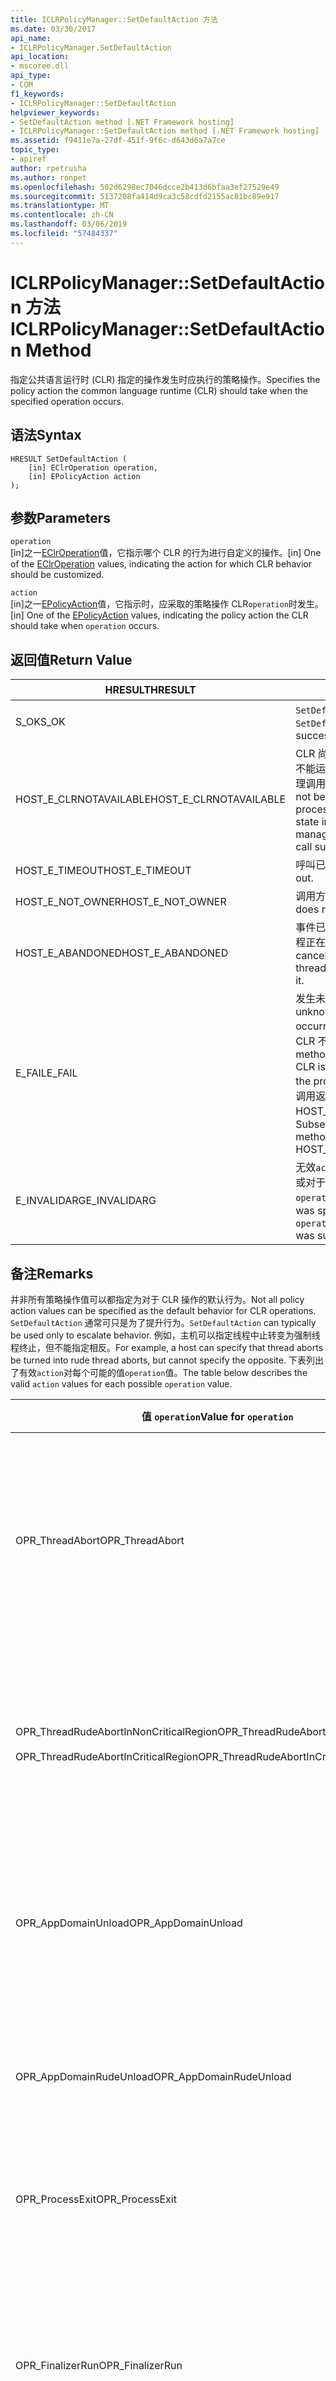 ```yaml
---
title: ICLRPolicyManager::SetDefaultAction 方法
ms.date: 03/30/2017
api_name:
- ICLRPolicyManager.SetDefaultAction
api_location:
- mscoree.dll
api_type:
- COM
f1_keywords:
- ICLRPolicyManager::SetDefaultAction
helpviewer_keywords:
- SetDefaultAction method [.NET Framework hosting]
- ICLRPolicyManager::SetDefaultAction method [.NET Framework hosting]
ms.assetid: f9411e7a-27df-451f-9f6c-d643d6a7a7ce
topic_type:
- apiref
author: rpetrusha
ms.author: ronpet
ms.openlocfilehash: 502d6298ec7046dcce2b413d6bfaa3ef27529e49
ms.sourcegitcommit: 5137208fa414d9ca3c58cdfd2155ac81bc89e917
ms.translationtype: MT
ms.contentlocale: zh-CN
ms.lasthandoff: 03/06/2019
ms.locfileid: "57484337"
---
```

# <a name="iclrpolicymanagersetdefaultaction-method"></a><span data-ttu-id="e8562-102">ICLRPolicyManager::SetDefaultAction 方法</span><span class="sxs-lookup"><span data-stu-id="e8562-102">ICLRPolicyManager::SetDefaultAction Method</span></span>
<span data-ttu-id="e8562-103">指定公共语言运行时 (CLR) 指定的操作发生时应执行的策略操作。</span><span class="sxs-lookup"><span data-stu-id="e8562-103">Specifies the policy action the common language runtime (CLR) should take when the specified operation occurs.</span></span>  
  
## <a name="syntax"></a><span data-ttu-id="e8562-104">语法</span><span class="sxs-lookup"><span data-stu-id="e8562-104">Syntax</span></span>  
  
```  
HRESULT SetDefaultAction (  
    [in] EClrOperation operation,  
    [in] EPolicyAction action  
);  
```  
  
## <a name="parameters"></a><span data-ttu-id="e8562-105">参数</span><span class="sxs-lookup"><span data-stu-id="e8562-105">Parameters</span></span>  
 `operation`  
 <span data-ttu-id="e8562-106">[in]之一[EClrOperation](../../../../docs/framework/unmanaged-api/hosting/eclroperation-enumeration.md)值，它指示哪个 CLR 的行为进行自定义的操作。</span><span class="sxs-lookup"><span data-stu-id="e8562-106">[in] One of the [EClrOperation](../../../../docs/framework/unmanaged-api/hosting/eclroperation-enumeration.md) values, indicating the action for which CLR behavior should be customized.</span></span>  
  
 `action`  
 <span data-ttu-id="e8562-107">[in]之一[EPolicyAction](../../../../docs/framework/unmanaged-api/hosting/epolicyaction-enumeration.md)值，它指示时，应采取的策略操作 CLR`operation`时发生。</span><span class="sxs-lookup"><span data-stu-id="e8562-107">[in] One of the [EPolicyAction](../../../../docs/framework/unmanaged-api/hosting/epolicyaction-enumeration.md) values, indicating the policy action the CLR should take when `operation` occurs.</span></span>  
  
## <a name="return-value"></a><span data-ttu-id="e8562-108">返回值</span><span class="sxs-lookup"><span data-stu-id="e8562-108">Return Value</span></span>  
  
|<span data-ttu-id="e8562-109">HRESULT</span><span class="sxs-lookup"><span data-stu-id="e8562-109">HRESULT</span></span>|<span data-ttu-id="e8562-110">描述</span><span class="sxs-lookup"><span data-stu-id="e8562-110">Description</span></span>|  
|-------------|-----------------|  
|<span data-ttu-id="e8562-111">S_OK</span><span class="sxs-lookup"><span data-stu-id="e8562-111">S_OK</span></span>|<span data-ttu-id="e8562-112">`SetDefaultAction` 已成功返回。</span><span class="sxs-lookup"><span data-stu-id="e8562-112">`SetDefaultAction` returned successfully.</span></span>|  
|<span data-ttu-id="e8562-113">HOST_E_CLRNOTAVAILABLE</span><span class="sxs-lookup"><span data-stu-id="e8562-113">HOST_E_CLRNOTAVAILABLE</span></span>|<span data-ttu-id="e8562-114">CLR 尚未加载到进程中，或处于不能运行托管的代码或已成功处理调用的状态。</span><span class="sxs-lookup"><span data-stu-id="e8562-114">The CLR has not been loaded into a process, or the CLR is in a state in which it cannot run managed code or process the call successfully.</span></span>|  
|<span data-ttu-id="e8562-115">HOST_E_TIMEOUT</span><span class="sxs-lookup"><span data-stu-id="e8562-115">HOST_E_TIMEOUT</span></span>|<span data-ttu-id="e8562-116">呼叫已超时。</span><span class="sxs-lookup"><span data-stu-id="e8562-116">The call timed out.</span></span>|  
|<span data-ttu-id="e8562-117">HOST_E_NOT_OWNER</span><span class="sxs-lookup"><span data-stu-id="e8562-117">HOST_E_NOT_OWNER</span></span>|<span data-ttu-id="e8562-118">调用方不拥有该锁。</span><span class="sxs-lookup"><span data-stu-id="e8562-118">The caller does not own the lock.</span></span>|  
|<span data-ttu-id="e8562-119">HOST_E_ABANDONED</span><span class="sxs-lookup"><span data-stu-id="e8562-119">HOST_E_ABANDONED</span></span>|<span data-ttu-id="e8562-120">事件已取消时被阻塞的线程或纤程正在等待它。</span><span class="sxs-lookup"><span data-stu-id="e8562-120">An event was canceled while a blocked thread or fiber was waiting on it.</span></span>|  
|<span data-ttu-id="e8562-121">E_FAIL</span><span class="sxs-lookup"><span data-stu-id="e8562-121">E_FAIL</span></span>|<span data-ttu-id="e8562-122">发生未知的灾难性故障。</span><span class="sxs-lookup"><span data-stu-id="e8562-122">An unknown catastrophic failure occurred.</span></span> <span data-ttu-id="e8562-123">方法返回 E_FAIL 后，CLR 不再在进程中使用。</span><span class="sxs-lookup"><span data-stu-id="e8562-123">After a method returns E_FAIL, the CLR is no longer usable within the process.</span></span> <span data-ttu-id="e8562-124">对托管方法的后续调用返回 HOST_E_CLRNOTAVAILABLE。</span><span class="sxs-lookup"><span data-stu-id="e8562-124">Subsequent calls to hosting methods return HOST_E_CLRNOTAVAILABLE.</span></span>|  
|<span data-ttu-id="e8562-125">E_INVALIDARG</span><span class="sxs-lookup"><span data-stu-id="e8562-125">E_INVALIDARG</span></span>|<span data-ttu-id="e8562-126">无效`action`为指定`operation`，或对于提供的值无效`operation`。</span><span class="sxs-lookup"><span data-stu-id="e8562-126">An invalid `action` was specified for the `operation`, or an invalid value was supplied for `operation`.</span></span>|  
  
## <a name="remarks"></a><span data-ttu-id="e8562-127">备注</span><span class="sxs-lookup"><span data-stu-id="e8562-127">Remarks</span></span>  
 <span data-ttu-id="e8562-128">并非所有策略操作值可以都指定为对于 CLR 操作的默认行为。</span><span class="sxs-lookup"><span data-stu-id="e8562-128">Not all policy action values can be specified as the default behavior for CLR operations.</span></span> <span data-ttu-id="e8562-129">`SetDefaultAction` 通常可只是为了提升行为。</span><span class="sxs-lookup"><span data-stu-id="e8562-129">`SetDefaultAction` can typically be used only to escalate behavior.</span></span> <span data-ttu-id="e8562-130">例如，主机可以指定线程中止转变为强制线程终止，但不能指定相反。</span><span class="sxs-lookup"><span data-stu-id="e8562-130">For example, a host can specify that thread aborts be turned into rude thread aborts, but cannot specify the opposite.</span></span> <span data-ttu-id="e8562-131">下表列出了有效`action`对每个可能的值`operation`值。</span><span class="sxs-lookup"><span data-stu-id="e8562-131">The table below describes the valid `action` values for each possible `operation` value.</span></span>  
  
|<span data-ttu-id="e8562-132">值 `operation`</span><span class="sxs-lookup"><span data-stu-id="e8562-132">Value for `operation`</span></span>|<span data-ttu-id="e8562-133">有效值 `action`</span><span class="sxs-lookup"><span data-stu-id="e8562-133">Valid values for `action`</span></span>|  
|---------------------------|-------------------------------|  
|<span data-ttu-id="e8562-134">OPR_ThreadAbort</span><span class="sxs-lookup"><span data-stu-id="e8562-134">OPR_ThreadAbort</span></span>|<span data-ttu-id="e8562-135">-   eAbortThread</span><span class="sxs-lookup"><span data-stu-id="e8562-135">-   eAbortThread</span></span><br /><span data-ttu-id="e8562-136">-   eRudeAbortThread</span><span class="sxs-lookup"><span data-stu-id="e8562-136">-   eRudeAbortThread</span></span><br /><span data-ttu-id="e8562-137">-   eUnloadAppDomain</span><span class="sxs-lookup"><span data-stu-id="e8562-137">-   eUnloadAppDomain</span></span><br /><span data-ttu-id="e8562-138">-   eRudeUnloadAppDomain</span><span class="sxs-lookup"><span data-stu-id="e8562-138">-   eRudeUnloadAppDomain</span></span><br /><span data-ttu-id="e8562-139">-   eExitProcess</span><span class="sxs-lookup"><span data-stu-id="e8562-139">-   eExitProcess</span></span><br /><span data-ttu-id="e8562-140">-   eFastExitProcess</span><span class="sxs-lookup"><span data-stu-id="e8562-140">-   eFastExitProcess</span></span><br /><span data-ttu-id="e8562-141">-   eRudeExitProcess</span><span class="sxs-lookup"><span data-stu-id="e8562-141">-   eRudeExitProcess</span></span><br /><span data-ttu-id="e8562-142">-   eDisableRuntime</span><span class="sxs-lookup"><span data-stu-id="e8562-142">-   eDisableRuntime</span></span>|  
|<span data-ttu-id="e8562-143">OPR_ThreadRudeAbortInNonCriticalRegion</span><span class="sxs-lookup"><span data-stu-id="e8562-143">OPR_ThreadRudeAbortInNonCriticalRegion</span></span><br /><br /> <span data-ttu-id="e8562-144">OPR_ThreadRudeAbortInCriticalRegion</span><span class="sxs-lookup"><span data-stu-id="e8562-144">OPR_ThreadRudeAbortInCriticalRegion</span></span>|<span data-ttu-id="e8562-145">-   eRudeAbortThread</span><span class="sxs-lookup"><span data-stu-id="e8562-145">-   eRudeAbortThread</span></span><br /><span data-ttu-id="e8562-146">-   eUnloadAppDomain</span><span class="sxs-lookup"><span data-stu-id="e8562-146">-   eUnloadAppDomain</span></span><br /><span data-ttu-id="e8562-147">-   eRudeUnloadAppDomain</span><span class="sxs-lookup"><span data-stu-id="e8562-147">-   eRudeUnloadAppDomain</span></span><br /><span data-ttu-id="e8562-148">-   eExitProcess</span><span class="sxs-lookup"><span data-stu-id="e8562-148">-   eExitProcess</span></span><br /><span data-ttu-id="e8562-149">-   eFastExitProcess</span><span class="sxs-lookup"><span data-stu-id="e8562-149">-   eFastExitProcess</span></span><br /><span data-ttu-id="e8562-150">-   eRudeExitProcess</span><span class="sxs-lookup"><span data-stu-id="e8562-150">-   eRudeExitProcess</span></span><br /><span data-ttu-id="e8562-151">-   eDisableRuntime</span><span class="sxs-lookup"><span data-stu-id="e8562-151">-   eDisableRuntime</span></span>|  
|<span data-ttu-id="e8562-152">OPR_AppDomainUnload</span><span class="sxs-lookup"><span data-stu-id="e8562-152">OPR_AppDomainUnload</span></span>|<span data-ttu-id="e8562-153">-   eUnloadAppDomain</span><span class="sxs-lookup"><span data-stu-id="e8562-153">-   eUnloadAppDomain</span></span><br /><span data-ttu-id="e8562-154">-   eRudeUnloadAppDomain</span><span class="sxs-lookup"><span data-stu-id="e8562-154">-   eRudeUnloadAppDomain</span></span><br /><span data-ttu-id="e8562-155">-   eExitProcess</span><span class="sxs-lookup"><span data-stu-id="e8562-155">-   eExitProcess</span></span><br /><span data-ttu-id="e8562-156">-   eFastExitProcess</span><span class="sxs-lookup"><span data-stu-id="e8562-156">-   eFastExitProcess</span></span><br /><span data-ttu-id="e8562-157">-   eRudeExitProcess</span><span class="sxs-lookup"><span data-stu-id="e8562-157">-   eRudeExitProcess</span></span><br /><span data-ttu-id="e8562-158">-   eDisableRuntime</span><span class="sxs-lookup"><span data-stu-id="e8562-158">-   eDisableRuntime</span></span>|  
|<span data-ttu-id="e8562-159">OPR_AppDomainRudeUnload</span><span class="sxs-lookup"><span data-stu-id="e8562-159">OPR_AppDomainRudeUnload</span></span>|<span data-ttu-id="e8562-160">-   eRudeUnloadAppDomain</span><span class="sxs-lookup"><span data-stu-id="e8562-160">-   eRudeUnloadAppDomain</span></span><br /><span data-ttu-id="e8562-161">-   eExitProcess</span><span class="sxs-lookup"><span data-stu-id="e8562-161">-   eExitProcess</span></span><br /><span data-ttu-id="e8562-162">-   eFastExitProcess</span><span class="sxs-lookup"><span data-stu-id="e8562-162">-   eFastExitProcess</span></span><br /><span data-ttu-id="e8562-163">-   eRudeExitProcess</span><span class="sxs-lookup"><span data-stu-id="e8562-163">-   eRudeExitProcess</span></span><br /><span data-ttu-id="e8562-164">-   eDisableRuntime</span><span class="sxs-lookup"><span data-stu-id="e8562-164">-   eDisableRuntime</span></span>|  
|<span data-ttu-id="e8562-165">OPR_ProcessExit</span><span class="sxs-lookup"><span data-stu-id="e8562-165">OPR_ProcessExit</span></span>|<span data-ttu-id="e8562-166">-   eExitProcess</span><span class="sxs-lookup"><span data-stu-id="e8562-166">-   eExitProcess</span></span><br /><span data-ttu-id="e8562-167">-   eFastExitProcess</span><span class="sxs-lookup"><span data-stu-id="e8562-167">-   eFastExitProcess</span></span><br /><span data-ttu-id="e8562-168">-   eRudeExitProcess</span><span class="sxs-lookup"><span data-stu-id="e8562-168">-   eRudeExitProcess</span></span><br /><span data-ttu-id="e8562-169">-   eDisableRuntime</span><span class="sxs-lookup"><span data-stu-id="e8562-169">-   eDisableRuntime</span></span>|  
|<span data-ttu-id="e8562-170">OPR_FinalizerRun</span><span class="sxs-lookup"><span data-stu-id="e8562-170">OPR_FinalizerRun</span></span>|<span data-ttu-id="e8562-171">-   eNoAction</span><span class="sxs-lookup"><span data-stu-id="e8562-171">-   eNoAction</span></span><br /><span data-ttu-id="e8562-172">-   eAbortThread</span><span class="sxs-lookup"><span data-stu-id="e8562-172">-   eAbortThread</span></span><br /><span data-ttu-id="e8562-173">-   eRudeAbortThread</span><span class="sxs-lookup"><span data-stu-id="e8562-173">-   eRudeAbortThread</span></span><br /><span data-ttu-id="e8562-174">-   eUnloadAppDomain</span><span class="sxs-lookup"><span data-stu-id="e8562-174">-   eUnloadAppDomain</span></span><br /><span data-ttu-id="e8562-175">-   eRudeUnloadAppDomain</span><span class="sxs-lookup"><span data-stu-id="e8562-175">-   eRudeUnloadAppDomain</span></span><br /><span data-ttu-id="e8562-176">-   eExitProcess</span><span class="sxs-lookup"><span data-stu-id="e8562-176">-   eExitProcess</span></span><br /><span data-ttu-id="e8562-177">-   eFastExitProcess</span><span class="sxs-lookup"><span data-stu-id="e8562-177">-   eFastExitProcess</span></span><br /><span data-ttu-id="e8562-178">-   eRudeExitProcess</span><span class="sxs-lookup"><span data-stu-id="e8562-178">-   eRudeExitProcess</span></span><br /><span data-ttu-id="e8562-179">-   eDisableRuntime</span><span class="sxs-lookup"><span data-stu-id="e8562-179">-   eDisableRuntime</span></span>|  
  
## <a name="requirements"></a><span data-ttu-id="e8562-180">要求</span><span class="sxs-lookup"><span data-stu-id="e8562-180">Requirements</span></span>  
 <span data-ttu-id="e8562-181">**平台：** 请参阅[系统需求](../../../../docs/framework/get-started/system-requirements.md)。</span><span class="sxs-lookup"><span data-stu-id="e8562-181">**Platforms:** See [System Requirements](../../../../docs/framework/get-started/system-requirements.md).</span></span>  
  
 <span data-ttu-id="e8562-182">**标头：** MSCorEE.h</span><span class="sxs-lookup"><span data-stu-id="e8562-182">**Header:** MSCorEE.h</span></span>  
  
 <span data-ttu-id="e8562-183">**库：** 包含为 MSCorEE.dll 中的资源</span><span class="sxs-lookup"><span data-stu-id="e8562-183">**Library:** Included as a resource in MSCorEE.dll</span></span>  
  
 <span data-ttu-id="e8562-184">**.NET Framework 版本：**[!INCLUDE[net_current_v20plus](../../../../includes/net-current-v20plus-md.md)]</span><span class="sxs-lookup"><span data-stu-id="e8562-184">**.NET Framework Versions:** [!INCLUDE[net_current_v20plus](../../../../includes/net-current-v20plus-md.md)]</span></span>  
  
## <a name="see-also"></a><span data-ttu-id="e8562-185">请参阅</span><span class="sxs-lookup"><span data-stu-id="e8562-185">See also</span></span>
- [<span data-ttu-id="e8562-186">EClrOperation 枚举</span><span class="sxs-lookup"><span data-stu-id="e8562-186">EClrOperation Enumeration</span></span>](../../../../docs/framework/unmanaged-api/hosting/eclroperation-enumeration.md)
- [<span data-ttu-id="e8562-187">EPolicyAction 枚举</span><span class="sxs-lookup"><span data-stu-id="e8562-187">EPolicyAction Enumeration</span></span>](../../../../docs/framework/unmanaged-api/hosting/epolicyaction-enumeration.md)
- [<span data-ttu-id="e8562-188">ICLRPolicyManager 接口</span><span class="sxs-lookup"><span data-stu-id="e8562-188">ICLRPolicyManager Interface</span></span>](../../../../docs/framework/unmanaged-api/hosting/iclrpolicymanager-interface.md)
